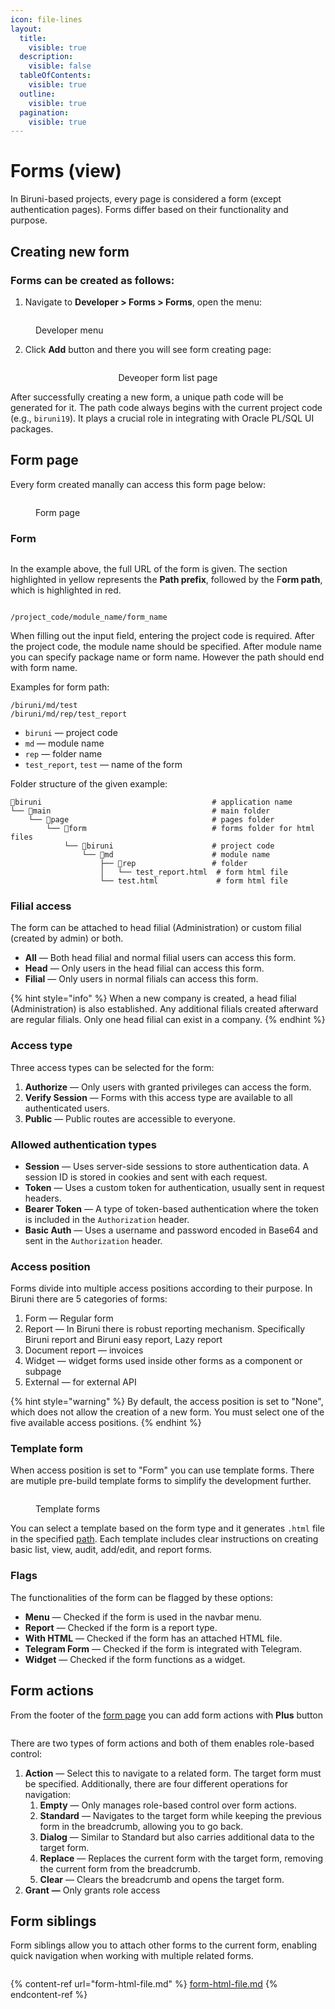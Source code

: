 ```yaml
---
icon: file-lines
layout:
  title:
    visible: true
  description:
    visible: false
  tableOfContents:
    visible: true
  outline:
    visible: true
  pagination:
    visible: true
---
```


# Forms (view)

In Biruni-based projects, every page is considered a form (except authentication pages). Forms differ based on their functionality and purpose.

## Creating new form

### Forms can be created as follows:

1. Navigate to **Developer > Forms > Forms**, open the menu:

<figure><img src="../../.gitbook/assets/views/forms-navigation.png" alt=""><figcaption><p>Developer menu</p></figcaption></figure>

2. Click **Add** button and there you will see form creating page:

<div align="center"><figure><img src="../../.gitbook/assets/views/forms-create-form.png" alt=""><figcaption><p>Deveoper form list page</p></figcaption></figure></div>

After successfully creating a new form, a unique path code will be generated for it. The path code always begins with the current project code (e.g., `biruni19`). It plays a crucial role in integrating with Oracle PL/SQL UI packages.

## Form page

Every form created manally can access this form page below:

<figure><img src="../../.gitbook/assets/views/forms-form-info.png" alt=""><figcaption><p>Form page</p></figcaption></figure>

### Form

<figure><img src="../../.gitbook/assets/views/forms-full-url.png" alt=""><figcaption></figcaption></figure>

In the example above, the full URL of the form is given. The section highlighted in yellow represents the **Path prefix**, followed by the F**orm path**, which is highlighted in red.

<figure><img src="../../.gitbook/assets/views/forms-form-path.png" alt=""><figcaption></figcaption></figure>

```
/project_code/module_name/form_name
```

When filling out the input field, entering the project code is required. After the project code, the module name should be specified. After module name you can specify package name or form name. However the path should end with form name.

Examples for form path:

```
/biruni/md/test
/biruni/md/rep/test_report
```

* `biruni` — project code
* `md` — module name
* `rep` — folder name
* `test_report`, `test` — name of the form

Folder structure of the given example:

```
📁biruni                                      # application name
└── 📁main                                    # main folder
    └── 📁page                                # pages folder
        └── 📁form                            # forms folder for html files
            └── 📁biruni                      # project code
                └── 📁md                      # module name
                    ├── 📁rep                 # folder
                    │   └── test_report.html  # form html file
                    └── test.html             # form html file
```

### Filial access

The form can be attached to head filial (Administration) or custom filial (created by admin) or both.

* **All** — Both head filial and normal filial users can access this form.
* **Head** — Only users in the head filial can access this form.
* **Filial** — Only users in normal filials can access this form.

{% hint style="info" %}
When a new company is created, a head filial (Administration) is also established. Any additional filials created afterward are regular filials. Only one head filial can exist in a company.
{% endhint %}

### Access type

Three access types can be selected for the form:

1. **Authorize** — Only users with granted privileges can access the form.
2. **Verify Session** — Forms with this access type are available to all authenticated users.
3. **Public** — Public routes are accessible to everyone.

### Allowed authentication types

* **Session** — Uses server-side sessions to store authentication data. A session ID is stored in cookies and sent with each request.
* **Token** — Uses a custom token for authentication, usually sent in request headers.
* **Bearer Token** — A type of token-based authentication where the token is included in the `Authorization` header.
* **Basic Auth** — Uses a username and password encoded in Base64 and sent in the `Authorization` header.

### Access position

Forms divide into multiple access positions according to their purpose. In Biruni there are 5 categories of forms:

1. Form — Regular form
2. Report — In Biruni there is robust reporting mechanism. Specifically  Biruni report and Biruni easy report, Lazy report
3. Document report — invoices
4. Widget — widget forms used inside other forms as a component or subpage
5. External — for external API

{% hint style="warning" %}
By default, the access position is set to "None", which does not allow the creation of a new form. You must select one of the five available access positions.
{% endhint %}

### Template form

When access position is set to "Form" you can use template forms. There are mutiple pre-build template forms to simplify the development further.

<figure><img src="../../.gitbook/assets/views/forms-template-form.png" alt=""><figcaption><p>Template forms</p></figcaption></figure>

You can select a template based on the form type and it generates `.html` file in the specified [path](./#form). Each template includes clear instructions on creating basic list, view, audit, add/edit, and report forms.

### Flags

The functionalities of the form can be flagged by these options:

* **Menu** — Checked if the form is used in the navbar menu.
* **Report** — Checked if the form is a report type.
* **With HTML** — Checked if the form has an attached HTML file.
* **Telegram Form** — Checked if the form is integrated with Telegram.
* **Widget** — Checked if the form functions as a widget.

## **Form actions**

From the footer of the [form page](./#form-page) you can add form actions with **Plus** button

<figure><img src="../../.gitbook/assets/views/forms-form-actions.png" alt=""><figcaption></figcaption></figure>

There are two types of form actions and both of them enables role-based control:

1. **Action** — Select this to navigate to a related form. The target form must be specified. Additionally, there are four different operations for navigation:
   1. **Empty** — Only manages role-based control over form actions.
   2. **Standard** — Navigates to the target form while keeping the previous form in the breadcrumb, allowing you to go back.
   3. **Dialog** — Similar to Standard but also carries additional data to the target form.
   4. **Replace** — Replaces the current form with the target form, removing the current form from the breadcrumb.
   5. **Clear** — Clears the breadcrumb and opens the target form.
2. **Grant** **—** Only grants role access

## **Form siblings**

Form siblings allow you to attach other forms to the current form, enabling quick navigation when working with multiple related forms.

<figure><img src="../../.gitbook/assets/views/forms-sibling-forms.png" alt=""><figcaption></figcaption></figure>

{% content-ref url="form-html-file.md" %}
[form-html-file.md](form-html-file.md)
{% endcontent-ref %}
